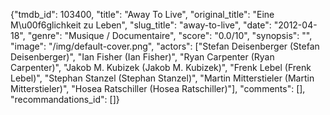 {"tmdb_id": 103400, "title": "Away To Live", "original_title": "Eine M\u00f6glichkeit zu Leben", "slug_title": "away-to-live", "date": "2012-04-18", "genre": "Musique / Documentaire", "score": "0.0/10", "synopsis": "", "image": "/img/default-cover.png", "actors": ["Stefan Deisenberger (Stefan Deisenberger)", "Ian Fisher (Ian Fisher)", "Ryan Carpenter (Ryan Carpenter)", "Jakob M. Kubizek (Jakob M. Kubizek)", "Frenk Lebel (Frenk Lebel)", "Stephan Stanzel (Stephan Stanzel)", "Martin Mitterstieler (Martin Mitterstieler)", "Hosea Ratschiller (Hosea Ratschiller)"], "comments": [], "recommandations_id": []}